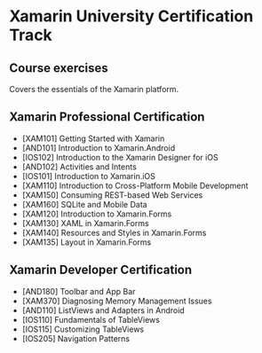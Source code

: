 # Xamarin University Certification Track #
## Course exercises ##
Covers the essentials of the Xamarin platform.

## Xamarin Professional Certification ##
* [XAM101] Getting Started with Xamarin
* [AND101] Introduction to Xamarin.Android
* [IOS102] Introduction to the Xamarin Designer for iOS
* [AND102] Activities and Intents
* [IOS101] Introduction to Xamarin.iOS
* [XAM110] Introduction to Cross-Platform Mobile Development
* [XAM150] Consuming REST-based Web Services
* [XAM160] SQLite and Mobile Data
* [XAM120] Introduction to Xamarin.Forms
* [XAM130] XAML in Xamarin.Forms
* [XAM140] Resources and Styles in Xamarin.Forms
* [XAM135] Layout in Xamarin.Forms

## Xamarin Developer Certification ##
* [AND180] Toolbar and App Bar
* [XAM370] Diagnosing Memory Management Issues
* [AND110] ListViews and Adapters in Android
* [IOS110] Fundamentals of TableViews
* [IOS115] Customizing TableViews
* [IOS205] Navigation Patterns